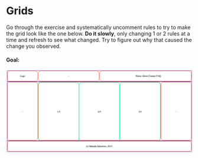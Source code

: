 # Grids

Go through the exercise and systematically uncomment rules to try to make the grid look like the one below. **Do it slowly**, only changing 1 or 2 rules at a time and refresh to see what changed. Try to figure out why that caused the change you observed.

#### Goal:

![goal](assets/nested-columns.png)